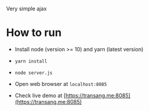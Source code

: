 Very simple ajax

# How to run
- Install node (version >= 10) and yarn (latest version)
- `yarn install`
- `node server.js`
- Open web browser at `localhost:8085`

- Check live demo at [https://transang.me:8085](https://transang.me:8085)
